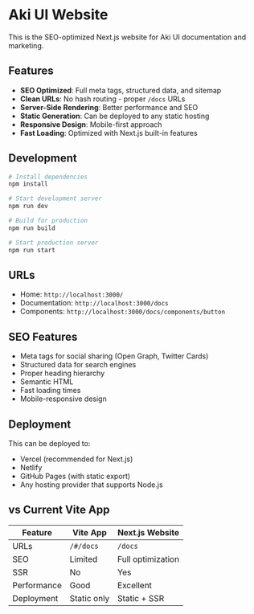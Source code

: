 # Aki UI Website

This is the SEO-optimized Next.js website for Aki UI documentation and marketing.

## Features

- **SEO Optimized**: Full meta tags, structured data, and sitemap
- **Clean URLs**: No hash routing - proper `/docs` URLs
- **Server-Side Rendering**: Better performance and SEO
- **Static Generation**: Can be deployed to any static hosting
- **Responsive Design**: Mobile-first approach
- **Fast Loading**: Optimized with Next.js built-in features

## Development

```bash
# Install dependencies
npm install

# Start development server
npm run dev

# Build for production
npm run build

# Start production server
npm run start
```

## URLs

- Home: `http://localhost:3000/`
- Documentation: `http://localhost:3000/docs`
- Components: `http://localhost:3000/docs/components/button`

## SEO Features

- Meta tags for social sharing (Open Graph, Twitter Cards)
- Structured data for search engines
- Proper heading hierarchy
- Semantic HTML
- Fast loading times
- Mobile-responsive design

## Deployment

This can be deployed to:

- Vercel (recommended for Next.js)
- Netlify
- GitHub Pages (with static export)
- Any hosting provider that supports Node.js

## vs Current Vite App

| Feature     | Vite App    | Next.js Website   |
| ----------- | ----------- | ----------------- |
| URLs        | `/#/docs`   | `/docs`           |
| SEO         | Limited     | Full optimization |
| SSR         | No          | Yes               |
| Performance | Good        | Excellent         |
| Deployment  | Static only | Static + SSR      |
